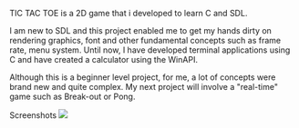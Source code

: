 TIC TAC TOE is a 2D game that i developed to learn C and SDL. 

I am new to SDL and this project enabled me to get my hands dirty on rendering graphics, font and other fundamental concepts such as frame rate, menu system. 
Until now, I have developed terminal applications using C and have created a calculator using the WinAPI.

Although this is a beginner level project, for me, a lot of concepts were brand new and quite complex. My next project will involve a "real-time" game
such as Break-out or Pong.

Screenshots
![](https://github.com/neozerahan/TicTacToe/blob/main/Others/TicTacToe.gif)
